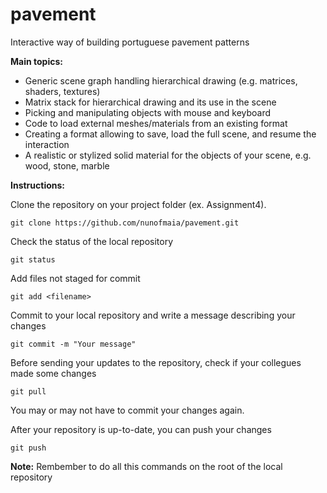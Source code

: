 pavement
========

Interactive way of building portuguese pavement patterns

**Main topics:**

* Generic scene graph handling hierarchical drawing (e.g. matrices, shaders, textures)
* Matrix stack for hierarchical drawing and its use in the scene
* Picking and manipulating objects with mouse and keyboard
* Code to load external meshes/materials from an existing format
* Creating a format allowing to save, load the full scene, and resume the interaction
* A realistic or stylized solid material for the objects of your scene, e.g. wood, stone, marble

**Instructions:**

Clone the repository on your project folder (ex. Assignment4).
```
git clone https://github.com/nunofmaia/pavement.git
```

Check the status of the local repository
```
git status
```

Add files not staged for commit
```
git add <filename>
```

Commit to your local repository and write a message describing your changes
```
git commit -m "Your message"
```

Before sending your updates to the repository, check if your collegues made some changes
```
git pull
```

You may or may not have to commit your changes again.

After your repository is up-to-date, you can push your changes
```
git push
```

**Note:** Rembember to do all this commands on the root of the local repository
